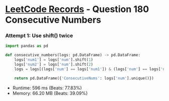 # [LeetCode Records](../../README.md) - Question 180 Consecutive Numbers

### Attempt 1: Use shift() twice
```py
import pandas as pd

def consecutive_numbers(logs: pd.DataFrame) -> pd.DataFrame:
    logs['num1'] = logs['num'].shift(1)
    logs['num2'] = logs['num'].shift(2)
    logs = logs[(logs['num'] == logs['num1']) & (logs['num'] == logs['num2'])]

    return pd.DataFrame({'ConsecutiveNums': logs['num'].unique()})
```
- Runtime: 596 ms (Beats: 77.83%)
- Memory: 66.20 MB (Beats: 39.09%)

<br>
